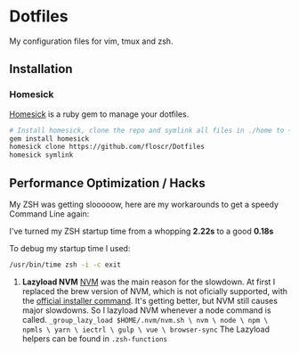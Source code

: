 Dotfiles
========

My configuration files for vim, tmux and zsh.

## Installation

### Homesick

[Homesick] is a ruby gem to manage your dotfiles.
```bash
# Install homesick, clone the repo and symlink all files in ./home to ~
gem install homesick
homesick clone https://github.com/floscr/Dotfiles
homesick symlink
```


## Performance Optimization / Hacks

My ZSH was getting slooooow, here are my workarounds to get a speedy Command Line again:

I've turned my ZSH startup time from a whopping **2.22s** to a good **0.18s**

To debug my startup time I used:
```bash
/usr/bin/time zsh -i -c exit
```

1. **Lazyload NVM**
  [NVM] was the main reason for the slowdown.
  At first I replaced the brew version of NVM, which is not oficially supported, with the [official installer command](https://github.com/creationix/nvm#install-script).
  It's getting better, but NVM still causes major slowdowns.
  So I lazyload NVM whenever a node command is called.
  `_group_lazy_load $HOME/.nvm/nvm.sh \ nvm \ node \ npm \ npmls \ yarn \ iectrl \ gulp \ vue \ browser-sync`
  The Lazyload helpers can be found in `.zsh-functions`








[NVM]: https://github.com/creationix/nvm
[Homesick]: https://github.com/technicalpickles/homesick
